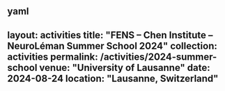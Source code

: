 yaml
---
layout: activities
title: "FENS – Chen Institute – NeuroLéman Summer School 2024"
collection: activities
permalink: /activities/2024-summer-school
venue: "University of Lausanne"
date: 2024-08-24
location: "Lausanne, Switzerland"
---
